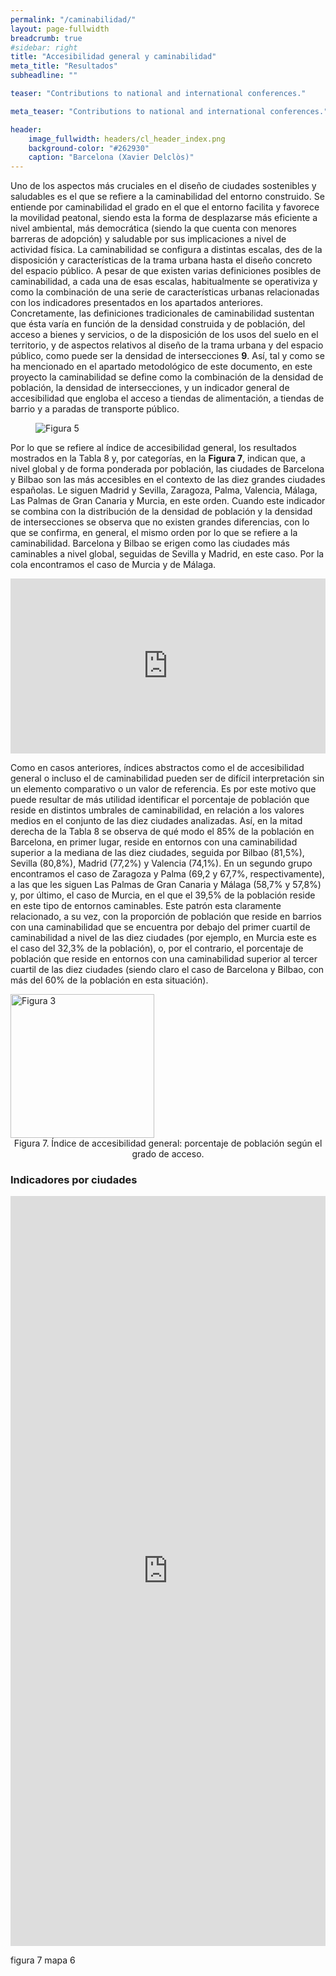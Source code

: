 ```yaml
---
permalink: "/caminabilidad/"
layout: page-fullwidth
breadcrumb: true
#sidebar: right
title: "Accesibilidad general y caminabilidad"
meta_title: "Resultados"
subheadline: ""

teaser: "Contributions to national and international conferences."

meta_teaser: "Contributions to national and international conferences."

header:
    image_fullwidth: headers/cl_header_index.png
    background-color: "#262930"
    caption: "Barcelona (Xavier Delclòs)"
---
```


Uno de los aspectos más cruciales en el diseño de ciudades sostenibles y saludables es el que se refiere a la caminabilidad del entorno construido. 
Se entiende por caminabilidad el grado en el que el entorno facilita y favorece la movilidad peatonal, siendo esta la forma de desplazarse más 
eficiente a nivel ambiental, más democrática (siendo la que cuenta con menores barreras de adopción) y saludable por sus implicaciones a nivel 
de actividad física. La caminabilidad se configura a distintas escalas, des de la disposición y características de la trama urbana hasta el 
diseño concreto del espacio público. A pesar de que existen varias definiciones posibles de caminabilidad, a cada una de esas escalas, 
habitualmente se operativiza y como la combinación de una serie de características urbanas relacionadas con los indicadores presentados en los 
apartados anteriores. Concretamente, las definiciones tradicionales de caminabilidad sustentan que ésta varía en función de la densidad construida 
y de población, del acceso a bienes y servicios, o de la disposición de los usos del suelo en el territorio, y de aspectos relativos al diseño de la 
trama urbana y del espacio público, como puede ser la densidad de intersecciones **9**. Así, tal y como se ha mencionado en el apartado metodológico de 
este documento, en este proyecto la caminabilidad se define como la combinación de la densidad de población, la densidad de intersecciones, y un 
indicador general de accesibilidad que engloba el acceso a tiendas de alimentación, a tiendas de barrio y a paradas de transporte público.

<figure>
   <img src="https://gratet.github.io/ciudades-leonardo/images/indicadores/indicador-05.png" alt="Figura 5" style="max-width: 100%; display: block; margin: 0 auto;">
</figure>

Por lo que se refiere al índice de accesibilidad general, los resultados mostrados en la Tabla 8 y, por categorías, en la **Figura 7**, 
indican que, a nivel global y de forma ponderada por población, las ciudades de Barcelona y Bilbao son las más accesibles en el contexto de las 
diez grandes ciudades españolas. Le siguen Madrid y Sevilla, Zaragoza, Palma, Valencia, Málaga, Las Palmas de Gran Canaria y Murcia, en este orden. 
Cuando este indicador se combina con la distribución de la densidad de población y la densidad de intersecciones se observa que no existen grandes 
diferencias, con lo que se confirma, en general, el mismo orden por lo que se refiere a la caminabilidad. Barcelona y Bilbao se erigen como las 
ciudades más caminables a nivel global, seguidas de Sevilla y Madrid, en este caso. Por la cola encontramos el caso de Murcia y de Málaga.

<center>
<!-- Taula 8 -->
<iframe src="https://gratet.github.io/ciudades-leonardo/tablas/tabla_8.htm" width="100%" height="280" frameborder="0"></iframe>
</center>

Como en casos anteriores, índices abstractos como el de accesibilidad general o incluso el de caminabilidad pueden ser de difícil interpretación 
sin un elemento comparativo o un valor de referencia. Es por este motivo que puede resultar de más utilidad identificar el porcentaje de población 
que reside en distintos umbrales de caminabilidad, en relación a los valores medios en el conjunto de las diez ciudades analizadas. Así, en la
mitad derecha de la Tabla 8 se observa de qué modo el 85% de la población en Barcelona, en primer lugar, reside en entornos con una caminabilidad 
superior a la mediana de las diez ciudades, seguida por Bilbao (81,5%), Sevilla (80,8%), Madrid (77,2%) y Valencia (74,1%). En un segundo grupo 
encontramos el caso de Zaragoza y Palma (69,2 y 67,7%, respectivamente), a las que les siguen Las Palmas de Gran Canaria y Málaga (58,7% y 57,8%) 
y, por último, el caso de Murcia, en el que el 39,5% de la población reside en este tipo de entornos caminables. Este patrón esta claramente 
relacionado, a su vez, con la proporción de población que reside en barrios con una caminabilidad que se encuentra por debajo del primer cuartil 
de caminabilidad a nivel de las diez ciudades (por ejemplo, en Murcia este es el caso del 32,3% de la población), o, por el contrario, el porcentaje 
de población que reside en entornos con una caminabilidad superior al tercer cuartil de las diez ciudades (siendo claro el caso de Barcelona y Bilbao, 
con más del 60% de la población en esta situación).

<!-- Figura 4 -->
<img src="https://gratet.github.io/ciudades-leonardo/images/svg_files/figura_7.svg" height="230" alt="Figura 3" />
    <figcaption style="text-align: center;">Figura 7. Índice de accesibilidad general: porcentaje de población según el grado de acceso.</figcaption>

### Indicadores por ciudades

<center>
<!-- imatges -->
<iframe src="https://gratet.github.io/ciudades-leonardo/galerias/index.htm" width="100%" height="1200px" frameborder="0"></iframe>
</center>

figura 7
mapa 6